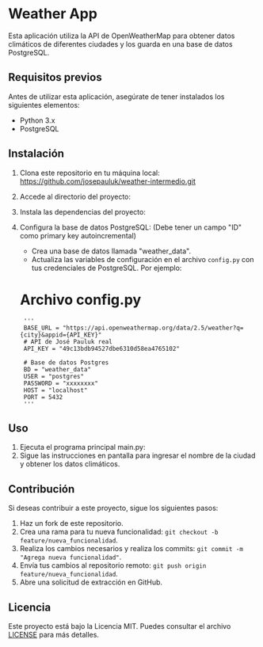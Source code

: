 # Weather App

Esta aplicación utiliza la API de OpenWeatherMap para obtener datos climáticos de diferentes ciudades y los guarda en una base de datos PostgreSQL.

## Requisitos previos

Antes de utilizar esta aplicación, asegúrate de tener instalados los siguientes elementos:

- Python 3.x
- PostgreSQL

## Instalación

1. Clona este repositorio en tu máquina local: https://github.com/josepauluk/weather-intermedio.git
2. Accede al directorio del proyecto:
3. Instala las dependencias del proyecto:
4. Configura la base de datos PostgreSQL: (Debe tener un campo "ID" como primary key autoincremental)

   - Crea una base de datos llamada "weather_data".
   - Actualiza las variables de configuración en el archivo `config.py` con tus credenciales de PostgreSQL.
   Por ejemplo:
   # Archivo config.py

        '''
        BASE_URL = "https://api.openweathermap.org/data/2.5/weather?q={city}&appid={API_KEY}"
        # API de José Pauluk real
        API_KEY = "49c13bdb94527dbe6310d58ea4765102"

        # Base de datos Postgres
        BD = "weather_data"
        USER = "postgres"
        PASSWORD = "xxxxxxxx"
        HOST = "localhost"
        PORT = 5432
        '''

## Uso

1. Ejecuta el programa principal main.py:
2. Sigue las instrucciones en pantalla para ingresar el nombre de la ciudad y obtener los datos climáticos.

## Contribución

Si deseas contribuir a este proyecto, sigue los siguientes pasos:

1. Haz un fork de este repositorio.
2. Crea una rama para tu nueva funcionalidad: `git checkout -b feature/nueva_funcionalidad`.
3. Realiza los cambios necesarios y realiza los commits: `git commit -m "Agrega nueva funcionalidad"`.
4. Envía tus cambios al repositorio remoto: `git push origin feature/nueva_funcionalidad`.
5. Abre una solicitud de extracción en GitHub.

## Licencia

Este proyecto está bajo la Licencia MIT. Puedes consultar el archivo [LICENSE](LICENSE) para más detalles.

